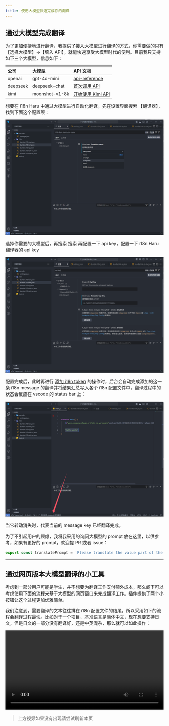 ```yaml
---
title: 使用大模型快速完成你的翻译
---
```


## 通过大模型完成翻译

为了更加便捷地进行翻译，我提供了接入大模型进行翻译的方式，你需要做的只有【选择大模型】->【填入 API】，就能快速享受大模型时代的便利。目前我只支持如下三个大模型，信息如下：

|公司|大模型|API 文档|
|:---|:---|:---|
|openai|gpt-4o-mini|[api-reference](https://platform.openai.com/docs/api-reference/)|
|deepseek|deepseek-chat|[首次调用 API](https://api-docs.deepseek.com/zh-cn/)|
|kimi|moonshot-v1-8k|[开始使用 Kimi API](https://platform.moonshot.cn/docs/guide/start-using-kimi-api)|

想要在 i18n Haru 中通过大模型进行自动化翻译，先在设置界面搜索 【翻译器】，找到下面这个配置项：

![alt text](./images/select-translator.png)

选择你需要的大模型后，再搜索 搜索 再配置一下 api key，配置一下 i18n Haru 翻译器的 api key

![alt text](./images/api-key.png)

配置完成后，此时再进行 [添加 i18n token](https://document.kirigaya.cn/docs/i18n-haru/usage.manage.html#%E5%BF%AB%E9%80%9F%E5%88%9B%E5%BB%BA-i18n-token) 的操作时，后台会自动完成添加的这一条 i18n message 的翻译并将结果汇总写入各个 i18n 配置文件中，翻译过程中的状态会反应在 vscode 的 status bar 上：

![alt text](./images/translate.llm.png)

当它转动消失时，代表当前的 message key 已经翻译完成。

为了不引起用户的顾虑，我将我采用的询问大模型的 prompt 放在这里，以供参考，如果有更好的 prompt，欢迎提 PR 或者 issue：

```typescript
export const translatePrompt = 'Please translate the value part of the following i18n message into languages corresponding to the language codes {0}, and return them as JSON strings mapped to their respective language codes. Do not include any markdown code blocks or any additional characters:';
```

---

## 通过网页版本大模型翻译的小工具

考虑到一部分用户可能是学生，并不想要为翻译工作支付额外成本，那么阁下可以考虑使用下面的流程来基于大模型的网页窗口来完成翻译工作。插件提供了两个小按钮让这个过程更加优雅简单。

我们注意到，需要翻译的文本往往排在 i18n 配置文件的结尾，所以采用如下的流程会翻译过程最快。比如对于一个项目，基准语言是简体中文，现在想要支持日文，但是日文的一部分没有翻译好，还是中英混杂，那么就可以如此操作：

<video controls width="100%">
  <source src="/i18n-haru/videos/translate.mp4" type="video/mp4">
  您的浏览器不支持 video 标签。
</video>

> 上方视频如果没有出现请尝试刷新本页
